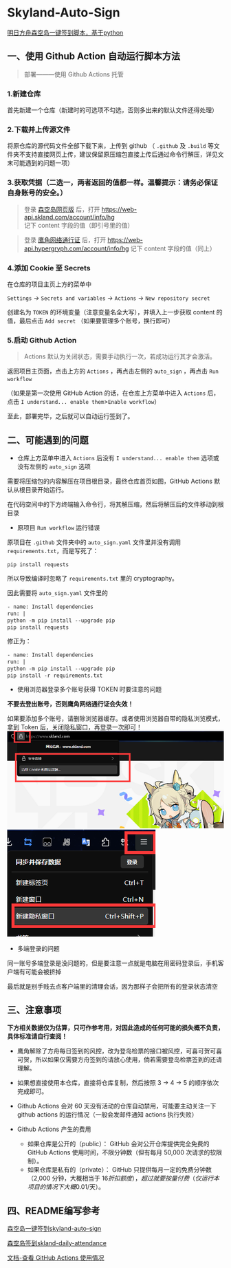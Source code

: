 # Skyland-Auto-Sign

[明日方舟森空岛一键签到脚本，基于python](https://gitee.com/FancyCabbage/skyland-auto-sign#mode3)


## 一、使用 Github Action 自动运行脚本方法

> 部署———使用 Github Actions 托管

### 1.新建仓库

首先新建一个仓库（新建时的可选项不勾选，否则多出来的默认文件还得处理）

### 2.下载并上传源文件

将原仓库的源代码文件全部下载下来，上传到 github （ `.github` 及 `.build` 等文件夹不支持直接网页上传，建议保留原压缩包直接上传后通过命令行解压，详见文末可能遇到的问题一项）

### 3.获取凭据（二选一，两者返回的值都一样。温馨提示：请务必保证自身账号的安全。）

>登录 [森空岛网页版](https://www.skland.com/) 后，打开 https://web-api.skland.com/account/info/hg 记下 content 字段的值（即引号里的值）

>登录 [鹰角网络通行证](https://user.hypergryph.com/login) 后，打开 https://web-api.hypergryph.com/account/info/hg 记下 content 字段的值（同上）

### 4.添加 Cookie 至 Secrets

在仓库的项目主页上方的菜单中

`Settings` -> `Secrets and variables` -> `Actions` -> `New repository secret`

创建名为 `TOKEN` 的环境变量（注意变量名全大写），并填入上一步获取 content 的值，最后点击 `Add secret` （如果要管理多个账号，换行即可）

### 5.启动 Github Action

> Actions 默认为关闭状态，需要手动执行一次，若成功运行其才会激活。

返回项目主页面，点击上方的 `Actions` ，再点击左侧的 `auto_sign` ，再点击 `Run workflow`

（如果是第一次使用 GitHub Action 的话，在仓库上方菜单中进入 `Actions` 后，点击 `I understand... enable them`>`Enable workflow`）

至此，部署完毕，之后就可以自动运行签到了。


## 二、可能遇到的问题

- 仓库上方菜单中进入 `Actions` 后没有 `I understand... enable them` 选项或没有左侧的 `auto_sign` 选项

需要将压缩包的内容解压在项目根目录，最终仓库首页如图，GitHub Actions 默认从根目录开始运行。

在代码空间中的下方终端输入命令行，将其解压缩，然后将解压后的文件移动到根目录

- 原项目 `Run workflow` 运行错误

原项目在 `.github` 文件夹中的 `auto_sign.yaml` 文件里并没有调用 `requirements.txt`，而是写死了：

  ```json{
pip install requests
  ```

所以导致编译时忽略了 `requirements.txt` 里的 cryptography。

因此需要将 `auto_sign.yaml` 文件里的

  ```json{
- name: Install dependencies
run: |
python -m pip install --upgrade pip
pip install requests
  ```

修正为：

  ```json{
- name: Install dependencies
run: |
python -m pip install --upgrade pip
pip install -r requirements.txt
  ```

- 使用浏览器登录多个账号获得 TOKEN 时要注意的问题

**不要去登出账号，否则鹰角网络通行证会失效！**

如果要添加多个账号，请删除浏览器缓存。或者使用浏览器自带的隐私浏览模式，拿到 Token 后，关闭隐私窗口，再登录一次即可！
![img_20.png](assets/img_20.png)
![img_21.png](assets/img_21.png)

- 多端登录的问题

同一账号多端登录是没问题的，但是要注意一点就是电脑在用密码登录后，手机客户端有可能会被挤掉

最后就是别手贱去点客户端里的清理会话，因为那样子会把所有的登录状态清空


## 三、注意事项

**下方相关数据仅为估算，只可作参考用，对因此造成的任何可能的损失概不负责，具体标准请自行查阅！**

- 鹰角解除了方舟每日签到的风控，改为登岛检票的接口被风控，可喜可贺可喜可贺，所以如果仅需要方舟签到的请放心使用，倘若需要登岛检票签到的还请理解。

- 如果想直接使用本仓库，直接将仓库复制，然后按照 3 -> 4 -> 5 的顺序依次完成即可。

- Github Actions 会对 60 天没有活动的仓库自动禁用，可能要主动关注一下 github actions 的运行情况（一般会发邮件通知 actions 执行失败）

- Github Actions 产生的费用

  - 如果仓库是公开的（public）：
GitHub 会对公开仓库提供完全免费的 GitHub Actions 使用时间，不限分钟数（但有每月 50,000 次请求的软限制）。
  - 如果仓库是私有的（private）：
GitHub 只提供每月一定的免费分钟数（2,000 分钟，大概相当于 $16 折扣额度），超过就要按量付费（仅运行本项目的情况下大概 0.01$/天）。


## 四、README编写参考

[森空岛一键签到skyland-auto-sign](https://gitee.com/FancyCabbage/skyland-auto-sign#mode3)

[森空岛签到skland-daily-attendance](https://github.com/enpitsuLin/skland-daily-attendance/blob/main/README.md)

[文档-查看 GitHub Actions 使用情况](https://docs.github.com/zh/billing/managing-billing-for-your-products/managing-billing-for-github-actions/viewing-your-github-actions-usage)
